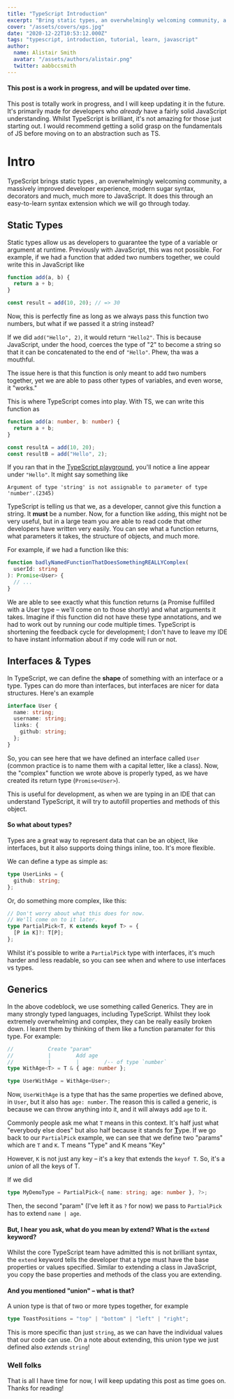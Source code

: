 ```yaml
---
title: "TypeScript Introduction"
excerpt: "Bring static types, an overwhelmingly welcoming community, a massively improved developer experience, modern sugar syntax, decorators and much, much more to JavaScript."
cover: "/assets/covers/xps.jpg"
date: "2020-12-22T10:53:12.000Z"
tags: "typescript, introduction, tutorial, learn, javascript"
author:
  name: Alistair Smith
  avatar: "/assets/authors/alistair.png"
  twitter: aabbccsmith
---
```


#### This post is a work in progress, and will be updated over time.

This post is totally work in progress, and I will keep updating it in the future. It's primarily made for developers who _already_ have a fairly solid JavaScript understanding. Whilst TypeScript is brilliant, it's not amazing for those just starting out. I would recommend getting a solid grasp on the fundamentals of JS before moving on to an abstraction such as TS.

# Intro

TypeScript brings static types , an overwhelmingly welcoming community, a massively improved developer experience, modern sugar syntax, decorators and much, much more to JavaScript. It does this through an easy-to-learn syntax extension which we will go through today.

## Static Types

Static types allow us as developers to guarantee the type of a variable or argument at runtime. Previously with JavaScript, this was not possible. For example, if we had a function that added two numbers together, we could write this in JavaScript like

```javascript
function add(a, b) {
  return a + b;
}

const result = add(10, 20); // => 30
```

Now, this is perfectly fine as long as we always pass this function two numbers, but what if we passed it a string instead?

If we did `add("Hello", 2)`, it would return `"Hello2"`. This is because JavaScript, under the hood, coerces the type of "2" to become a string so that it can be concatenated to the end of `"Hello"`. Phew, tha was a mouthful.

The issue here is that this function is only meant to add two numbers together, yet we are able to pass other types of variables, and even worse, it "works."

This is where TypeScript comes into play. With TS, we can write this function as

```typescript
function add(a: number, b: number) {
  return a + b;
}

const resultA = add(10, 20);
const resultB = add("Hello", 2);
```

If you ran that in the [TypeScript playground](https://www.typescriptlang.org/play), you'll notice a line appear under `"Hello"`. It might say something like

```text
Argument of type 'string' is not assignable to parameter of type 'number'.(2345)
```

TypeScript is telling us that we, as a developer, cannot give this function a string. It **must** be a number. Now, for a function like `add`ing, this might not be very useful, but in a large team you are able to read code that other developers have written very easily. You can see what a function returns, what parameters it takes, the structure of objects, and much more.

For example, if we had a function like this:

```typescript
function badlyNamedFunctionThatDoesSomethingREALLYComplex(
  userId: string
): Promise<User> {
  // ...
}
```

We are able to see exactly what this function returns (a Promise fulfilled with a User type – we'll come on to those shortly) and what arguments it takes. Imagine if this function did not have these type annotations, and we had to work out by running our code multiple times. TypeScript is shortening the feedback cycle for development; I don't have to leave my IDE to have instant information about if my code will run or not.

## Interfaces & Types

In TypeScript, we can define the **shape** of something with an interface or a type. Types can do more than interfaces, but interfaces are nicer for data structures. Here's an example

```typescript
interface User {
  name: string;
  username: string;
  links: {
    github: string;
  };
}
```

So, you can see here that we have defined an interface called `User` (common practice is to name them with a capital letter, like a class). Now, the "complex" function we wrote above is properly typed, as we have created its return type (`Promise<User>`).

This is useful for development, as when we are typing in an IDE that can understand TypeScript, it will try to autofill properties and methods of this object.

#### So what about types?

Types are a great way to represent data that can be an object, like interfaces, but it also supports doing things inline, too. It's more flexible.

We can define a type as simple as:

```typescript
type UserLinks = {
  github: string;
};
```

Or, do something more complex, like this:

```typescript
// Don't worry about what this does for now.
// We'll come on to it later.
type PartialPick<T, K extends keyof T> = {
  [P in K]?: T[P];
};
```

Whilst it's possible to write a `PartialPick` type with interfaces, it's much harder and less readable, so you can see when and where to use interfaces vs types.

## Generics

In the above codeblock, we use something called Generics. They are in many strongly typed languages, including TypeScript. Whilst they look extremely overwhelming and complex, they can be really easily broken down. I learnt them by thinking of them like a function paramater for this type. For example:

```typescript
//           Create "param"
//           |        Add age
//           |        |        /-- of type `number`
type WithAge<T> = T & { age: number };

type UserWithAge = WithAge<User>;
```

Now, `UserWithAge` is a type that has the same properties we defined above, in `User`, but it also has `age: number`. The reason this is called a generic, is because we can throw anything into it, and it will always add `age` to it.

Commonly people ask me what `T` means in this context. It's half just what "everybody else does" but also half because it stands for <ins>**T**</ins>ype. If we go back to our `PartialPick` example, we can see that we define two "params" which are `T` and `K`. T means "Type" and K means "Key"

However, `K` is not just any key – it's a key that extends the `keyof T`. So, it's a _union_ of all the keys of T.

If we did

```typescript
type MyDemoType = PartialPick<{ name: string; age: number }, ?>;
```

Then, the second "param" (I've left it as `?` for now) we pass to `PartialPick` has to extend `name | age`.

#### But, I hear you ask, what do you mean by extend? What is the `extend` keyword?

Whilst the core TypeScript team have admitted this is not brilliant syntax, the `extend` keyword tells the developer that a type must have the base properties or values specified. Similar to extending a class in JavaScript, you copy the base properties and methods of the class you are extending.

#### And you mentioned "union" – what is that?

A union type is that of two or more types together, for example

```typescript
type ToastPositions = "top" | "bottom" | "left" | "right";
```

This is more specific than just `string`, as we can have the individual values that our code can use. On a note about extending, this union type we just defined also _extends_ `string`!

### Well folks

That is all I have time for now, I will keep updating this post as time goes on. Thanks for reading!
